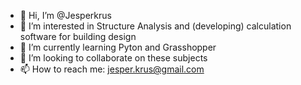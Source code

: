 - 👋 Hi, I’m @Jesperkrus
- 👀 I’m interested in Structure Analysis and (developing) calculation software for building design
- 🌱 I’m currently learning Pyton and Grasshopper 
- 💞️ I’m looking to collaborate on these subjects
- 📫 How to reach me: jesper.krus@gmail.com

<!---
Jesperkrus/Jesperkrus is a ✨ special ✨ repository because its `README.md` (this file) appears on your GitHub profile.
You can click the Preview link to take a look at your changes.
--->
